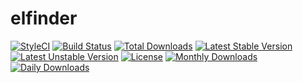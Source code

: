 # elfinder

[![StyleCI](https://styleci.io/repos/45486587/shield?style=flat)](https://styleci.io/repos/45486587)
[![Build Status](https://travis-ci.org/recca0120/laravel-elfinder.svg)](https://travis-ci.org/recca0120/laravel-elfinder)
[![Total Downloads](https://poser.pugx.org/recca0120/elfinder/d/total.svg)](https://packagist.org/packages/recca0120/elfinder)
[![Latest Stable Version](https://poser.pugx.org/recca0120/elfinder/v/stable.svg)](https://packagist.org/packages/recca0120/elfinder)
[![Latest Unstable Version](https://poser.pugx.org/recca0120/elfinder/v/unstable.svg)](https://packagist.org/packages/recca0120/elfinder)
[![License](https://poser.pugx.org/recca0120/elfinder/license.svg)](https://packagist.org/packages/recca0120/elfinder)
[![Monthly Downloads](https://poser.pugx.org/recca0120/elfinder/d/monthly)](https://packagist.org/packages/recca0120/elfinder)
[![Daily Downloads](https://poser.pugx.org/recca0120/elfinder/d/daily)](https://packagist.org/packages/recca0120/elfinder)
